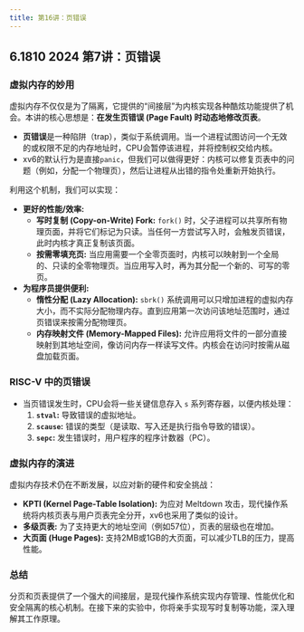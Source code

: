 ```yaml
---
title: 第16讲：页错误
---
```


## 6.1810 2024 第7讲：页错误

### 虚拟内存的妙用

虚拟内存不仅仅是为了隔离，它提供的“间接层”为内核实现各种酷炫功能提供了机会。本讲的核心思想是：**在发生页错误 (Page Fault) 时动态地修改页表**。

- **页错误**是一种陷阱（trap），类似于系统调用。当一个进程试图访问一个无效的或权限不足的内存地址时，CPU会暂停该进程，并将控制权交给内核。
- xv6的默认行为是直接`panic`，但我们可以做得更好：内核可以修复页表中的问题（例如，分配一个物理页），然后让进程从出错的指令处重新开始执行。

利用这个机制，我们可以实现：

- **更好的性能/效率:**
  - **写时复制 (Copy-on-Write) Fork:** `fork()` 时，父子进程可以共享所有物理页面，并将它们标记为只读。当任何一方尝试写入时，会触发页错误，此时内核才真正复制该页面。
  - **按需零填充页:** 当应用需要一个全零页面时，内核可以映射到一个全局的、只读的全零物理页。当应用写入时，再为其分配一个新的、可写的零页。
- **为程序员提供便利:**
  - **惰性分配 (Lazy Allocation):** `sbrk()` 系统调用可以只增加进程的虚拟内存大小，而不实际分配物理内存。直到应用第一次访问该地址范围时，通过页错误来按需分配物理页。
  - **内存映射文件 (Memory-Mapped Files):** 允许应用将文件的一部分直接映射到其地址空间，像访问内存一样读写文件。内核会在访问时按需从磁盘加载页面。

### RISC-V 中的页错误

- 当页错误发生时，CPU会将一些关键信息存入 `s` 系列寄存器，以便内核处理：
  1.  **`stval`:** 导致错误的虚拟地址。
  2.  **`scause`:** 错误的类型（是读取、写入还是执行指令导致的错误）。
  3.  **`sepc`:** 发生错误时，用户程序的程序计数器（PC）。

### 虚拟内存的演进

虚拟内存技术仍在不断发展，以应对新的硬件和安全挑战：

- **KPTI (Kernel Page-Table Isolation):** 为应对 Meltdown 攻击，现代操作系统将内核页表与用户页表完全分开，xv6也采用了类似的设计。
- **多级页表:** 为了支持更大的地址空间（例如57位），页表的层级也在增加。
- **大页面 (Huge Pages):** 支持2MB或1GB的大页面，可以减少TLB的压力，提高性能。

### 总结

分页和页表提供了一个强大的间接层，是现代操作系统实现内存管理、性能优化和安全隔离的核心机制。在接下来的实验中，你将亲手实现写时复制等功能，深入理解其工作原理。